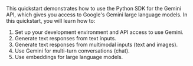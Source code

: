 This quickstart demonstrates how to use the Python SDK for the Gemini API, which gives you access to Google's Gemini large language models. In this quickstart, you will learn how to:

1. Set up your development environment and API access to use Gemini.
2. Generate text responses from text inputs.
3. Generate text responses from multimodal inputs (text and images).
4. Use Gemini for multi-turn conversations (chat).
5. Use embeddings for large language models.
